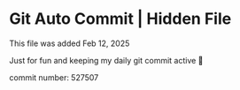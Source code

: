 # Git Auto Commit | Hidden File

This file was added Feb 12, 2025

Just for fun and keeping my daily git commit active 🤪

commit number: 527507
